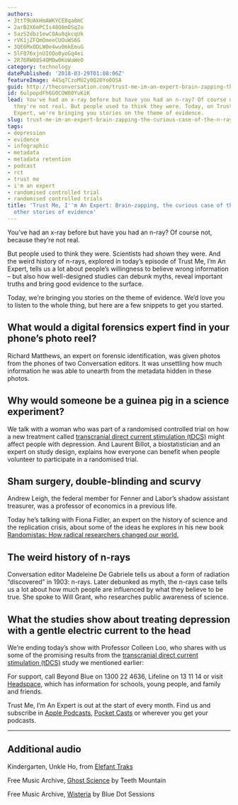 ```yaml
---
authors:
- 3ttT9UAkHmAWKYCE8qa8mC
- 2arB2X6mPCIs48O8mOSq2o
- 5azS2dbz1ewCOAu8qkcqUk
- rVK1jZFQmOmeeCUOuWS6G
- 3QE6MxODLWOe4wu0mkEmuG
- 5lF076xjnUIOOo0yoGq4ei
- 2R76RW08S4OM0w0KoWaWeO
category: technology
datePublished: '2018-03-29T01:08:06Z'
featureImage: 44Sq7CzoMU2y0Q20Yo0OSA
guid: http://theconversation.com/trust-me-im-an-expert-brain-zapping-the-curious-case-of-the-n-rays-and-other-stories-of-evidence-94109
id: 6ulpopdFh6G0COW80YuKiK
lead: You've had an x-ray before but have you had an n-ray? Of course not, because
  they're not real. But people used to think they were. Today, on Trust Me, I'm an
  Expert, we're bringing you stories on the theme of evidence.
slug: trust-me-im-an-expert-brain-zapping-the-curious-case-of-the-n-rays-and-other-stories-of-evidence
tags:
- depression
- evidence
- infographic
- metadata
- metadata retention
- podcast
- rct
- trust me
- i'm an expert
- randomised controlled trial
- randomised controlled trials
title: 'Trust Me, I''m An Expert: Brain-zapping, the curious case of the n-rays and
  other stories of evidence'
---
```

You’ve had an x-ray before but have you had an n-ray? Of course not, because they’re not real. 

But people used to think they were. Scientists had _shown_ they were. And the weird history of n-rays, explored in today’s episode of Trust Me, I’m An Expert, tells us a lot about people’s willingness to believe wrong information – but also how well-designed studies can debunk myths, reveal important truths and bring good evidence to the surface.

Today, we’re bringing you stories on the theme of evidence. We’d love you to listen to the whole thing, but here are a few snippets to get you started.

## What would a digital forensics expert find in your phone’s photo reel?

Richard Matthews, an expert on forensic identification, was given photos from the phones of two Conversation editors. It was unsettling how much information he was able to unearth from the metadata hidden in these photos.

## Why would someone be a guinea pig in a science experiment?

We talk with a woman who was part of a randomised controlled trial on how a new treatment called [transcranial direct current stimulation (tDCS)](https://www.blackdoginstitute.org.au/research/participate-in-our-research/for-people-with-depression/dcs) might affect people with depression. And Laurent Billot, a biostatistician and an expert on study design, explains how everyone can benefit when people volunteer to participate in a randomised trial.

## Sham surgery, double-blinding and scurvy

Andrew Leigh, the federal member for Fenner and Labor’s shadow assistant treasurer, was a professor of economics in a previous life. 

Today he’s talking with Fiona Fidler, an expert on the history of science and the replication crisis, about some of the ideas he explores in his new book [Randomistas: How radical researchers changed our world.](https://www.blackincbooks.com.au/books/randomistas)

## The weird history of n-rays

Conversation editor Madeleine De Gabriele tells us about a form of radiation “discovered” in 1903: n-rays. Later debunked as myth, the n-rays case tells us a lot about how much people are influenced by what they believe to be true. She spoke to Will Grant, who researches public awareness of science.

## What the studies show about treating depression with a gentle electric current to the head

We’re ending today’s show with Professor Colleen Loo, who shares with us some of the promising results from the [transcranial direct current stimulation (tDCS)](https://www.blackdoginstitute.org.au/research/participate-in-our-research/for-people-with-depression/dcs) study we mentioned earlier:

For support, call Beyond Blue on 1300 22 4636, Lifeline on 13 11 14 or visit [Headspace](https://headspace.org.au/?gclid=EAIaIQobChMIstuN3oHK2QIVUY6PCh2ZoA_aEAAYASAAEgL69vD_BwE), which has information for schools, young people, and family and friends.

Trust Me, I’m An Expert is out at the start of every month. Find us and subscribe in [Apple Podcasts](https://itunes.apple.com/au/podcast/trust-me-im-an-expert/id1290047736?mt=2), [Pocket Casts](https://play.pocketcasts.com/) or wherever you get your podcasts.

* * *

## Additional audio

Kindergarten, Unkle Ho, from [Elefant Traks](https://www.elefanttraks.com/)

Free Music Archive, [Ghost Science](http://freemusicarchive.org/music/Teeth_Mountain/Teeth_Mtn_CD-R/Ghost_Science) by Teeth Mountain

Free Music Archive, [Wisteria](http://freemusicarchive.org/music/Blue_Dot_Sessions/The_Contessa/Wisteria) by Blue Dot Sessions